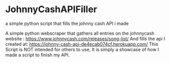 # JohnnyCashAPIFiller
a simple python script that fills the johnny cash API i made

A simple python webscraper that gathers all entries on the johnnycash website : https://www.johnnycash.com/releases/song-list/
And fills the api I created at: https://johnny-cash-api-de4ecab074cf.herokuapp.com/
This Script is NOT intended for others to use, It is simply a showcase of how I made a script to finish my API.
